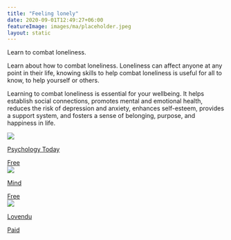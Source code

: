 ```yaml
---
title: "Feeling lonely"
date: 2020-09-01T12:49:27+06:00
featureImage: images/ma/placeholder.jpeg
layout: static
---
```


Learn to combat loneliness.

Learn about how to combat loneliness. Loneliness can affect anyone at any point in their life, knowing skills to help combat loneliness is useful for all to know, to help yourself or others.

Learning to combat loneliness is essential for your wellbeing. It helps establish social connections, promotes mental and emotional health, reduces the risk of depression and anxiety, enhances self-esteem, provides a support system, and fosters a sense of belonging, purpose, and happiness in life.

<a class="ma-link" href="https://www.psychologytoday.com/us/blog/lifetime-connections/201907/the-3-types-loneliness-and-how-combat-them"><div class="ma-card ma-card-Community"><div class="ma-icon"><img src ="/images/icon-check.png"/></div><div class="ma-name"><p>Psychology Today</p></div><div class="ma-paid-text"><span>Free</span></div></div></a><a class="ma-link" href="https://www.mind.org.uk/information-support/tips-for-everyday-living/loneliness/tips-to-manage-loneliness/"><div class="ma-card ma-card-Community"><div class="ma-icon"><img src ="/images/icon-check.png"/></div><div class="ma-name"><p>Mind</p></div><div class="ma-paid-text"><span>Free</span></div></div></a><a class="ma-link" href="https://www.awin1.com/cread.php?awinmid=25994&awinaffid=1198638&ued=https%3A%2F%2Flovendu.co.uk%2F"><div class="ma-card ma-card-Community"><div class="ma-icon"><img src ="/images/icon-pound.png"/></div><div class="ma-name"><p>Lovendu</p></div><div class="ma-paid-text"><span>Paid</span></div></div></a>  

<br/><br/>






